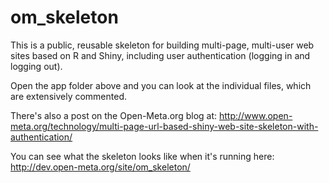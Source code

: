 # om_skeleton
This is a public, reusable skeleton for building multi-page, multi-user web sites based on R and Shiny, including user authentication (logging in and logging out).

Open the app folder above and you can look at the individual files, which are extensively commented. 

There's also a post on the Open-Meta.org blog at: http://www.open-meta.org/technology/multi-page-url-based-shiny-web-site-skeleton-with-authentication/

You can see what the skeleton looks like when it's running here: http://dev.open-meta.org/site/om_skeleton/
